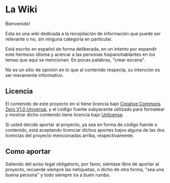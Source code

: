 # La Wiki

Bienvenido!

Esta es una wiki dedicada a la recopilación de información que puede ser relevante o no, sin ninguna categoría en particular.

Está escrito en español de forma deliberada, en un intento por expandir este hermoso idioma y acercar a las personas hispanohablantes en los temas que aquí se mencionan. En pocas palabras, "crear escena".

No es un sitio de opinión en lo que al contenido respecta, su intención es ser meramente informativo.

## Licencia

El contenido de este proyecto en sí tiene licencia bajo <a href="https://github.com/SceneRE/wiki/blob/main/LICENSE.CC0-1.0" target="_blank" rel="noopener">Creative Commons Zero V1.0 Universal</a>, y el código fuente subyacente utilizado para formatear y mostrar dicho contenido tiene licencia bajo <a href="https://github.com/SceneRE/wiki/blob/main/LICENSE.UNLICENSE" target="_blank" rel="noopener">Unlicense</a>.

Si usted decide aportar al proyecto, ya sea en forma de código fuente o contenido, está aceptando licenciar dichos aportes bajos alguna de las dos licencias del proyecto mencionadas arriba, respectivamente.

## Como aportar

Saliendo del aviso legal obligatorio, por favor, siéntase libre de aportar al proyecto, recuerde siempre las netiquetas, o dicho de otra forma, "sea una buena persona" y todo siempre ira a buen rumbo.
